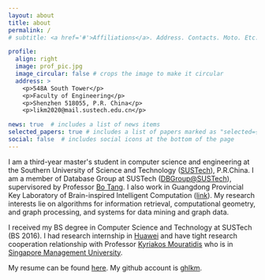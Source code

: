 ```yaml
---
layout: about
title: about
permalink: /
# subtitle: <a href='#'>Affiliations</a>. Address. Contacts. Moto. Etc.

profile:
  align: right
  image: prof_pic.jpg
  image_circular: false # crops the image to make it circular
  address: >
    <p>548A South Tower</p>
    <p>Faculty of Engineering</p>
    <p>Shenzhen 518055, P.R. China</p>
    <p>likm2020@mail.sustech.edu.cn</p>

news: true  # includes a list of news items
selected_papers: true # includes a list of papers marked as "selected={true}"
social: false  # includes social icons at the bottom of the page
---
```


I am a third-year master's student in computer science and engineering at the Southern University of Science and Technology ([SUSTech](https://www.sustech.edu.cn/)), P.R.China. I am a member of Database Group at SUSTech ([DBGroup@SUSTech](https://dbgroup.sustech.edu.cn/)), supervisored by Professor [Bo Tang](https://acm.sustech.edu.cn/btang/). I also work in Guangdong Provincial Key Laboratory of Brain-inspired Intelligent Computation ([link](https://cse.sustech.edu.cn/en/research/labView/id/152)). My research interests lie on algorithms for information retrieval, computational geometry, and graph processing, and systems for data mining and graph data.

I received my BS degree in Computer Science and Technology at SUSTech (BS 2016). I had research internship in [Huawei](https://www.huawei.com) and have tight research cooperation relationship with Professor [Kyriakos Mouratidis](http://www.mysmu.edu/faculty/kyriakos/) who is in [Singapore Management University](https://www.smu.edu.sg/).

My resume can be found [here](/assets/pdf/example_pdf.pdf). My github account is [ghlkm](https://github.com/ghlkm).
